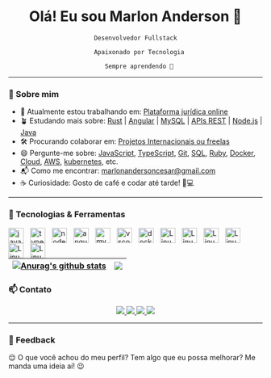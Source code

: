 <h1 align="center">Olá! Eu sou Marlon Anderson 👋</h1>

<p align="center">
  <code>Desenvolvedor Fullstack<br>
  Apaixonado por Tecnologia<br>
  Sempre aprendendo 🚀</code>
</p>

---

### 🧠 Sobre mim

- 🏃 Atualmente estou trabalhando em: [Plataforma jurídica online](#)
- 🪴 Estudando mais sobre: [Rust](#) | [Angular](#) | [MySQL](#) | [APIs REST](#) | [Node.js](#) | [Java](#)
- 🛠️ Procurando colaborar em: [Projetos Internacionais ou freelas](#)
- 😄 Pergunte-me sobre: [JavaScript](#), [TypeScript](#), [Git](#), [SQL](#), [Ruby](#), [Docker](#), [Cloud](#), [AWS](#), [kubernetes](#), etc.
- 📬 Como me encontrar: marlonandersoncesar@gmail.com
- ☕ Curiosidade: Gosto de café e codar até tarde! 🧋💻

---

### 🚀 Tecnologias & Ferramentas

<p align="left">
  <img img align="left" alt="javascript" width="30px" style="padding-right:10px;"src="https://cdn.jsdelivr.net/gh/devicons/devicon/icons/javascript/javascript-original.svg" />
  <img img align="left" alt="typescript" width="30px" style="padding-right:10px;"src="https://cdn.jsdelivr.net/gh/devicons/devicon/icons/typescript/typescript-original.svg" />
  <img img align="left" alt="nodejs" width="30px" style="padding-right:10px;"src="https://cdn.jsdelivr.net/gh/devicons/devicon/icons/nodejs/nodejs-original.svg" />
  <img img align="left" alt="angularjs" width="30px" style="padding-right:10px;"src="https://cdn.jsdelivr.net/gh/devicons/devicon/icons/angularjs/angularjs-original.svg" />
  <img img align="left" alt="mysql" width="30px" style="padding-right:10px;"src="https://cdn.jsdelivr.net/gh/devicons/devicon/icons/mysql/mysql-original.svg" />
  <img img align="left" alt="vscode" width="30px" style="padding-right:10px;"src="https://cdn.jsdelivr.net/gh/devicons/devicon/icons/git/git-original.svg" />
  <img img align="left" alt="docker" width="30px" style="padding-right:10px;"src="https://cdn.jsdelivr.net/gh/devicons/devicon/icons/vscode/vscode-original.svg" />
  <img img align="left" alt="Linux" width="30px" style="padding-right:10px;"src="https://cdn.jsdelivr.net/gh/devicons/devicon@latest/icons/docker/docker-original.svg" />
  <img img align="left" alt="Linux" width="30px" style="padding-right:10px;"src="https://cdn.jsdelivr.net/gh/devicons/devicon@latest/icons/kubernetes/kubernetes-original.svg" />
  <img img align="left" alt="Linux" width="30px" style="padding-right:10px;"src="https://cdn.jsdelivr.net/gh/devicons/devicon@latest/icons/terraform/terraform-original.svg" />
  <img img align="left" alt="Linux" width="30px" style="padding-right:10px;"src="https://cdn.jsdelivr.net/gh/devicons/devicon@latest/icons/gitlab/gitlab-original.svg" />
  <img align="left" alt="Linux" width="30px" style="padding-right:10px;" src="https://cdn.jsdelivr.net/gh/devicons/devicon@latest/icons/grafana/grafana-original.svg" />
  <img align="left" alt="Linux" width="30px" style="padding-right:10px;" src="https://cdn.jsdelivr.net/gh/devicons/devicon/icons/linux/linux-original.svg" />
</p>
<br><br>



| <a href="https://github.com/marlonandersonsilva/github-readme-stats"><img align="center" src="https://github-readme-stats.vercel.app/api?username=marlonandersonsilva&show_icons=true&include_all_commits=true&theme=buefy&hide_border=true" alt="Anurag's github stats" /></a> | <a href="https://github.com/marlonandersonsilva/github-readme-stats"><img align="center" src="https://github-readme-stats.vercel.app/api/top-langs/?username=marlonandersonsilva&layout=compact&theme=buefy&hide_border=true" /></a> |
| ------------- | ------------- |


### 📫 Contato

<p align="center">
  <a href="https://www.linkedin.com/in/marlonandersonsilva" target="_blank">
    <img src="https://img.shields.io/badge/LinkedIn-0A66C2?style=for-the-badge&logo=linkedin&logoColor=white" />
  </a>
  <a href="mailto:marlonandersoncesar@gmail.com">
    <img src="https://img.shields.io/badge/Email-D14836?style=for-the-badge&logo=gmail&logoColor=white" />
  </a>
  <a href="https://github.com/marlonandersonsilva">
    <img src="https://img.shields.io/badge/GitHub-181717?style=for-the-badge&logo=github&logoColor=white" />
  </a>
 <a href="https://www.instagram.com/marlonanderson__" target="_blank">
  <img src="https://img.shields.io/badge/Instagram-E4405F?style=for-the-badge&logo=instagram&logoColor=white" />
</a>
</p>

---

### 💬 Feedback

😌 O que você achou do meu perfil? Tem algo que eu possa melhorar? Me manda uma ideia aí! 😉
